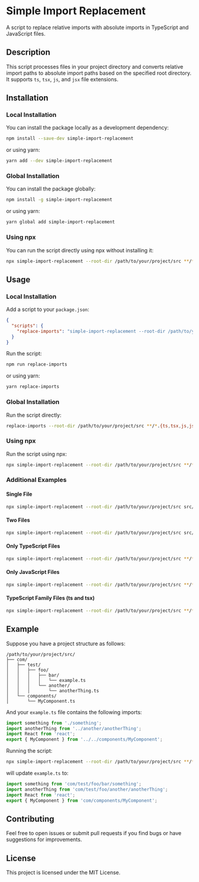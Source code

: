 
# Simple Import Replacement

A script to replace relative imports with absolute imports in TypeScript and JavaScript files.

## Description

This script processes files in your project directory and converts relative import paths to absolute import paths based on the specified root directory. It supports `ts`, `tsx`, `js`, and `jsx` file extensions.

## Installation

### Local Installation

You can install the package locally as a development dependency:

```bash
npm install --save-dev simple-import-replacement
```

or using yarn:

```bash
yarn add --dev simple-import-replacement
```

### Global Installation

You can install the package globally:

```bash
npm install -g simple-import-replacement
```

or using yarn:

```bash
yarn global add simple-import-replacement
```

### Using npx

You can run the script directly using npx without installing it:

```bash
npx simple-import-replacement --root-dir /path/to/your/project/src **/*.{ts,tsx,js,jsx}
```

## Usage

### Local Installation

Add a script to your `package.json`:

```json
{
  "scripts": {
    "replace-imports": "simple-import-replacement --root-dir /path/to/your/project/src **/*.{ts,tsx,js,jsx}"
  }
}
```

Run the script:

```bash
npm run replace-imports
```

or using yarn:

```bash
yarn replace-imports
```

### Global Installation

Run the script directly:

```bash
replace-imports --root-dir /path/to/your/project/src **/*.{ts,tsx,js,jsx}
```

### Using npx

Run the script using npx:

```bash
npx simple-import-replacement --root-dir /path/to/your/project/src **/*.{ts,tsx,js,jsx}
```

### Additional Examples

#### Single File

```bash
npx simple-import-replacement --root-dir /path/to/your/project/src src/com/test/foo/bar/example.ts
```

#### Two Files

```bash
npx simple-import-replacement --root-dir /path/to/your/project/src src/com/test/foo/bar/example.ts src/com/test/foo/another/anotherThing.ts
```

#### Only TypeScript Files

```bash
npx simple-import-replacement --root-dir /path/to/your/project/src **/*.ts
```

#### Only JavaScript Files

```bash
npx simple-import-replacement --root-dir /path/to/your/project/src **/*.js
```

#### TypeScript Family Files (ts and tsx)

```bash
npx simple-import-replacement --root-dir /path/to/your/project/src **/*.{ts,tsx}
```

## Example

Suppose you have a project structure as follows:

```
/path/to/your/project/src/
├── com/
│   ├── test/
│   │   ├── foo/
│   │   │   ├── bar/
│   │   │   │   └── example.ts
│   │   │   └── another/
│   │   │       └── anotherThing.ts
│   └── components/
│       └── MyComponent.ts
```

And your `example.ts` file contains the following imports:

```typescript
import something from './something';
import anotherThing from '../another/anotherThing';
import React from 'react';
export { MyComponent } from '../../components/MyComponent';
```

Running the script:

```bash
npx simple-import-replacement --root-dir /path/to/your/project/src **/*.{ts,tsx,js,jsx}
```

will update `example.ts` to:

```typescript
import something from 'com/test/foo/bar/something';
import anotherThing from 'com/test/foo/another/anotherThing';
import React from 'react';
export { MyComponent } from 'com/components/MyComponent';
```

## Contributing

Feel free to open issues or submit pull requests if you find bugs or have suggestions for improvements.

## License

This project is licensed under the MIT License.
